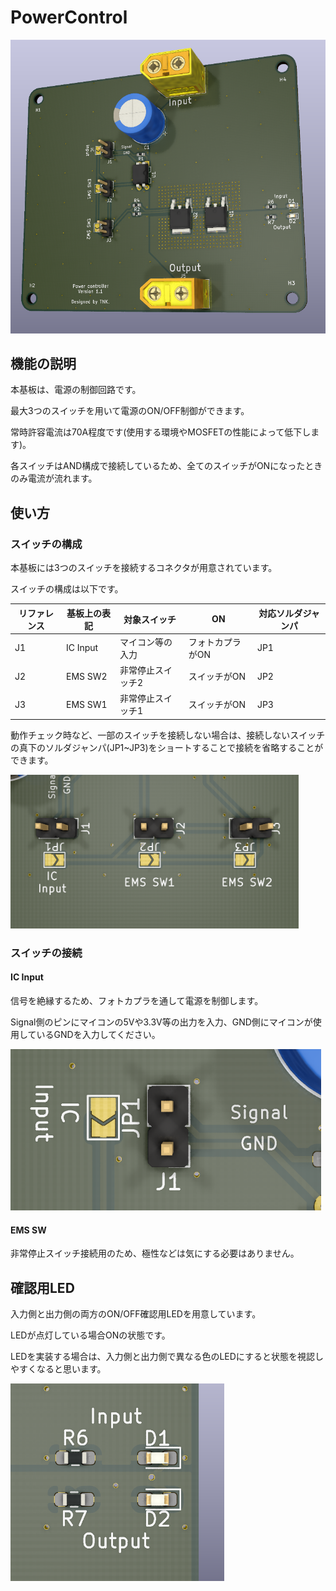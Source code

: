 # PowerControl

<img src="./images/PowerControl.png" alt="PowerControl" style="zoom:75%;" />

## 機能の説明
本基板は、電源の制御回路です。

最大3つのスイッチを用いて電源のON/OFF制御ができます。

常時許容電流は70A程度です(使用する環境やMOSFETの性能によって低下します)。

各スイッチはAND構成で接続しているため、全てのスイッチがONになったときのみ電流が流れます。

## 使い方

### スイッチの構成

本基板には3つのスイッチを接続するコネクタが用意されています。

スイッチの構成は以下です。

| リファレンス | 基板上の表記 | 対象スイッチ      | ON               | 対応ソルダジャンパ |
| ------------ | ------------ | ----------------- | ---------------- | ------------------ |
| J1           | IC Input     | マイコン等の入力  | フォトカプラがON | JP1                |
| J2           | EMS SW2      | 非常停止スイッチ2 | スイッチがON     | JP2                |
| J3           | EMS SW1      | 非常停止スイッチ1 | スイッチがON     | JP3                |

動作チェック時など、一部のスイッチを接続しない場合は、接続しないスイッチの真下のソルダジャンパ(JP1~JP3)をショートすることで接続を省略することができます。

<img src="./images/ControlPins.png" alt="ControlPins" style="zoom:45%;"/>

### スイッチの接続

#### IC Input

信号を絶縁するため、フォトカプラを通して電源を制御します。

Signal側のピンにマイコンの5Vや3.3V等の出力を入力、GND側にマイコンが使用しているGNDを入力してください。

<img src="./images/IC_Input.png" alt="IC Input" style="zoom:75%;"/>

#### EMS SW

非常停止スイッチ接続用のため、極性などは気にする必要はありません。

## 確認用LED

入力側と出力側の両方のON/OFF確認用LEDを用意しています。

LEDが点灯している場合ONの状態です。

LEDを実装する場合は、入力側と出力側で異なる色のLEDにすると状態を視認しやすくなると思います。

<img src="./images/LEDs.png" alt="LEDs" style="zoom:55%;"/>
